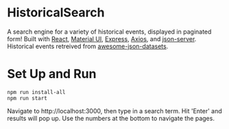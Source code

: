 # HistoricalSearch

A search engine for a variety of historical events, displayed in paginated form! Built with [React](https://reactjs.org/), [Material UI](https://mui.com/), [Express](https://expressjs.com/), [Axios](https://axios-http.com/docs/intro), and [json-server](https://github.com/typicode/json-server). Historical events retreived from [awesome-json-datasets](https://github.com/jdorfman/awesome-json-datasets#historical-events).

# Set Up and Run

```
npm run install-all
npm run start
```
Navigate to http://localhost:3000, then type in a search term. Hit 'Enter' and results will pop up. Use the numbers at the bottom to navigate the pages.
